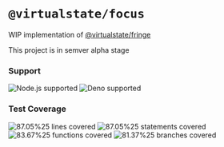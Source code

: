 # `@virtualstate/focus`

WIP implementation of [@virtualstate/fringe](https://github.com/virtualstate/x/blob/main/packages/fringe)

This project is in semver alpha stage

[//]: # (badges)

### Support

 ![Node.js supported](https://img.shields.io/badge/node-%3E%3D16.0.0-blue) ![Deno supported](https://img.shields.io/badge/deno-%3E%3D1.17.0-blue) 

### Test Coverage

 ![87.05%25 lines covered](https://img.shields.io/badge/lines-87.05%25-brightgreen) ![87.05%25 statements covered](https://img.shields.io/badge/statements-87.05%25-brightgreen) ![83.67%25 functions covered](https://img.shields.io/badge/functions-83.67%25-brightgreen) ![81.37%25 branches covered](https://img.shields.io/badge/branches-81.37%25-brightgreen)

[//]: # (badges)
